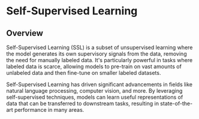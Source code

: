 # Self-Supervised Learning
## Overview
Self-Supervised Learning (SSL) is a subset of unsupervised learning where the model generates its own supervisory signals from the data, removing the need for manually labeled data. It's particularly powerful in tasks where labeled data is scarce, allowing models to pre-train on vast amounts of unlabeled data and then fine-tune on smaller labeled datasets.

Self-Supervised Learning has driven significant advancements in fields like natural language processing, computer vision, and more. By leveraging self-supervised techniques, models can learn useful representations of data that can be transferred to downstream tasks, resulting in state-of-the-art performance in many areas.
